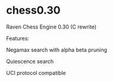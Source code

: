 # chess0.30
Raven Chess Engine 0.30 (C rewrite)

Features:

Negamax search with alpha beta pruning

Quiescence search

UCI protocol compatible

